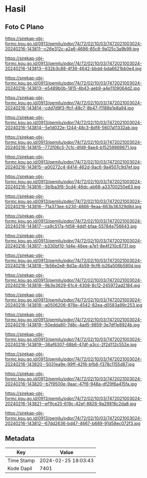 # Hasil

## Foto C Plano

https://sirekap-obj-formc.kpu.go.id/0913/pemilu/pdpr/74/72/02/10/03/7472021003024-20240216-143811--c26e312c-a2a6-4686-85c8-9a125c3a9b99.jpg

https://sirekap-obj-formc.kpu.go.id/0913/pemilu/pdpr/74/72/02/10/03/7472021003024-20240216-143813--632b3c88-4f36-4642-bbdd-bda6621bb0e4.jpg

https://sirekap-obj-formc.kpu.go.id/0913/pemilu/pdpr/74/72/02/10/03/7472021003024-20240216-143813--e5489b0b-1815-4b43-aeb9-a4e1109064d2.jpg

https://sirekap-obj-formc.kpu.go.id/0913/pemilu/pdpr/74/72/02/10/03/7472021003024-20240216-143814--cdd7d9f3-ffcf-48c7-8b47-f1188e1e8a94.jpg

https://sirekap-obj-formc.kpu.go.id/0913/pemilu/pdpr/74/72/02/10/03/7472021003024-20240216-143814--5e1d022e-1244-48c3-8df8-5607a11332ab.jpg

https://sirekap-obj-formc.kpu.go.id/0913/pemilu/pdpr/74/72/02/10/03/7472021003024-20240216-143815--772f06c5-7c1c-4fd9-8ae4-b15259869671.jpg

https://sirekap-obj-formc.kpu.go.id/0913/pemilu/pdpr/74/72/02/10/03/7472021003024-20240216-143815--a00272c4-8414-462d-9ac6-9a4507c9d7ef.jpg

https://sirekap-obj-formc.kpu.go.id/0913/pemilu/pdpr/74/72/02/10/03/7472021003024-20240216-143816--3b1ba3f8-3cd4-46dc-ab68-a33700250e63.jpg

https://sirekap-obj-formc.kpu.go.id/0913/pemilu/pdpr/74/72/02/10/03/7472021003024-20240216-143816--71a373ee-b230-4868-9eaa-663b36329d8d.jpg

https://sirekap-obj-formc.kpu.go.id/0913/pemilu/pdpr/74/72/02/10/03/7472021003024-20240216-143817--ca9c517a-fd58-4ddf-bfaa-55784e756643.jpg

https://sirekap-obj-formc.kpu.go.id/0913/pemilu/pdpr/74/72/02/10/03/7472021003024-20240216-143817--b330bf10-1d4e-46ee-a7e1-8e4f210c6731.jpg

https://sirekap-obj-formc.kpu.go.id/0913/pemilu/pdpr/74/72/02/10/03/7472021003024-20240216-143818--1b56e2e8-8d3a-4b59-9cf6-b26a506b580d.jpg

https://sirekap-obj-formc.kpu.go.id/0913/pemilu/pdpr/74/72/02/10/03/7472021003024-20240216-143818--9b3e3629-61c4-4308-8c12-245972ad2184.jpg

https://sirekap-obj-formc.kpu.go.id/0913/pemilu/pdpr/74/72/02/10/03/7472021003024-20240216-143818--a0506206-978e-4542-82ea-d0583a99c253.jpg

https://sirekap-obj-formc.kpu.go.id/0913/pemilu/pdpr/74/72/02/10/03/7472021003024-20240216-143819--50edda80-7d8c-4ad5-9859-3e7df1e8924b.jpg

https://sirekap-obj-formc.kpu.go.id/0913/pemilu/pdpr/74/72/02/10/03/7472021003024-20240216-143819--36af6307-68b6-47df-a3cc-2f2d112c552e.jpg

https://sirekap-obj-formc.kpu.go.id/0913/pemilu/pdpr/74/72/02/10/03/7472021003024-20240216-143820--5031ea9e-99ff-42f8-bfb6-f378c1155d67.jpg

https://sirekap-obj-formc.kpu.go.id/0913/pemilu/pdpr/74/72/02/10/03/7472021003024-20240216-143820--b7f9500e-9aac-47f6-948a-df29f6a415fa.jpg

https://sirekap-obj-formc.kpu.go.id/0913/pemilu/pdpr/74/72/02/10/03/7472021003024-20240216-143821--ef1fce25-619c-42ef-8826-9a29816c2da8.jpg

https://sirekap-obj-formc.kpu.go.id/0913/pemilu/pdpr/74/72/02/10/03/7472021003024-20240216-143812--67dd2636-bd47-4667-b689-91d58ec072f3.jpg


## Metadata

| Key        | Value               |
| ---------- | ------------------- |
| Time Stamp | 2024-02-25 18:03:43 |
| Kode Dapil | 7401                |




